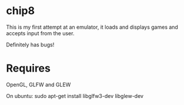 # chip8

This is my first attempt at an emulator, it loads and displays games and accepts input from the user.

Definitely has bugs!


# Requires
OpenGL, GLFW and GLEW

On ubuntu:
sudo apt-get install libglfw3-dev libglew-dev
